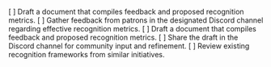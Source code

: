 [ ] Draft a document that compiles feedback and proposed recognition metrics.
[ ] Gather feedback from patrons in the designated Discord channel regarding effective recognition metrics.
[ ] Draft a document that compiles feedback and proposed recognition metrics.
[ ] Share the draft in the Discord channel for community input and refinement.
[ ] Review existing recognition frameworks from similar initiatives.